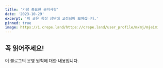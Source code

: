 ```yaml
---
title: '가장 중요한 공지사항'
date: '2023-10-29'
excerpt: '이 글은 항상 상단에 고정되어 보여집니다.'
pinned: true
image: https://i.crepe.land/https://crepe.land/user_profile/m/mj/mjeimiynatpr89h823tjwaonzcbda11f_DSC00846.jpg?h=116&t=i&v=3a&w=116&x=2
---
```


## 꼭 읽어주세요!

이 블로그의 운영 원칙에 대한 내용입니다.
